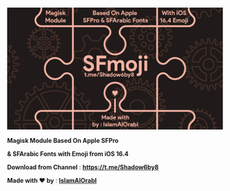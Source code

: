 [![Banner](/assets/SFmojiBanner-v1.0.jpg)](https://github.com/IslamAlOrabI/SFmoji)

**Magisk Module Based On Apple SFPro**

**& SFArabic Fonts with Emoji from iOS 16.4**

**Download from Channel** : **https://t.me/Shadow6by8**

**Made with ❤️ by** : [**IslamAlOrabI**](https://t.me/IslamAlOrabI)
